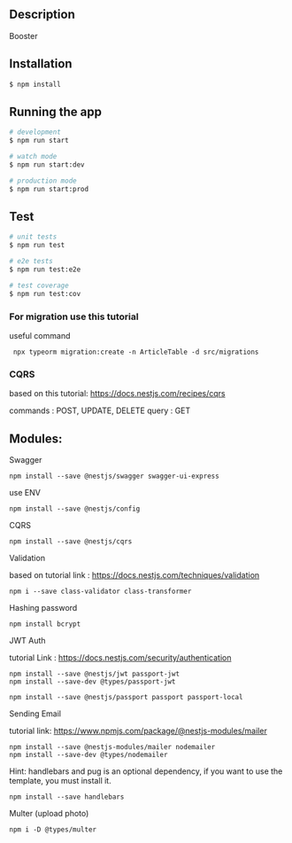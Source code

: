 
## Description

Booster

## Installation

```bash
$ npm install
```

## Running the app

```bash
# development
$ npm run start

# watch mode
$ npm run start:dev

# production mode
$ npm run start:prod
```

## Test

```bash
# unit tests
$ npm run test

# e2e tests
$ npm run test:e2e

# test coverage
$ npm run test:cov
```
### For migration use this tutorial

useful command
 
```
 npx typeorm migration:create -n ArticleTable -d src/migrations

 ````


 ### CQRS
 
based on this tutorial: https://docs.nestjs.com/recipes/cqrs

commands : POST, UPDATE, DELETE
query : GET


## Modules:

Swagger
```
npm install --save @nestjs/swagger swagger-ui-express
```

use ENV
```
npm install --save @nestjs/config
```

CQRS
```
npm install --save @nestjs/cqrs
```

Validation 

based on tutorial link : https://docs.nestjs.com/techniques/validation
```
npm i --save class-validator class-transformer
```


Hashing password
```
npm install bcrypt
```

JWT Auth

tutorial Link : https://docs.nestjs.com/security/authentication
```
npm install --save @nestjs/jwt passport-jwt
npm install --save-dev @types/passport-jwt

npm install --save @nestjs/passport passport passport-local
```


Sending Email

tutorial link: https://www.npmjs.com/package/@nestjs-modules/mailer
```
npm install --save @nestjs-modules/mailer nodemailer
npm install --save-dev @types/nodemailer
```

Hint: handlebars and pug is an optional dependency, if you want to use the template, you must install it.
```
npm install --save handlebars
```


Multer (upload photo)
```
npm i -D @types/multer
```